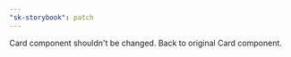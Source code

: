 ```yaml
---
"sk-storybook": patch
---
```


Card component shouldn't be changed. Back to original Card component.
